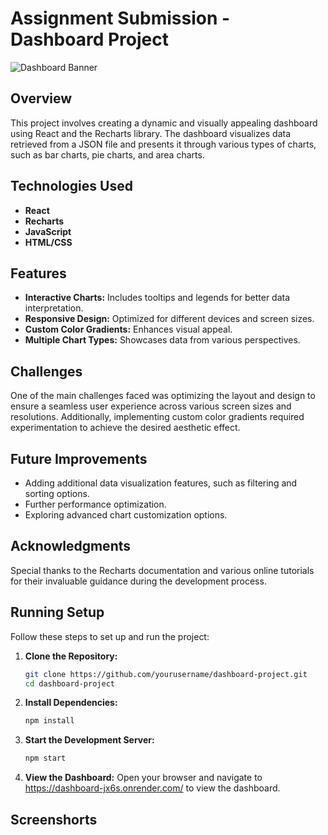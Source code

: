 # Assignment Submission - Dashboard Project

![Dashboard Banner](https://via.placeholder.com/800x200.png?text=Dynamic+Dashboard+Project)

## Overview
This project involves creating a dynamic and visually appealing dashboard using React and the Recharts library. The dashboard visualizes data retrieved from a JSON file and presents it through various types of charts, such as bar charts, pie charts, and area charts.

## Technologies Used

- **React**
- **Recharts**
- **JavaScript**
- **HTML/CSS**

## Features

- **Interactive Charts:** Includes tooltips and legends for better data interpretation.
- **Responsive Design:** Optimized for different devices and screen sizes.
- **Custom Color Gradients:** Enhances visual appeal.
- **Multiple Chart Types:** Showcases data from various perspectives.

## Challenges
One of the main challenges faced was optimizing the layout and design to ensure a seamless user experience across various screen sizes and resolutions. Additionally, implementing custom color gradients required experimentation to achieve the desired aesthetic effect.

## Future Improvements
- Adding additional data visualization features, such as filtering and sorting options.
- Further performance optimization.
- Exploring advanced chart customization options.

## Acknowledgments
Special thanks to the Recharts documentation and various online tutorials for their invaluable guidance during the development process.

## Running Setup

Follow these steps to set up and run the project:

1. **Clone the Repository:**
   ```bash
   git clone https://github.com/yourusername/dashboard-project.git
   cd dashboard-project

2. **Install Dependencies:**
   ```bash
   npm install

   
3. **Start the Development Server:**
   ```bash
   npm start
   
4. **View the Dashboard:**
     Open your browser and navigate to https://dashboard-jx6s.onrender.com/ to view the dashboard. 


## Screenshorts

